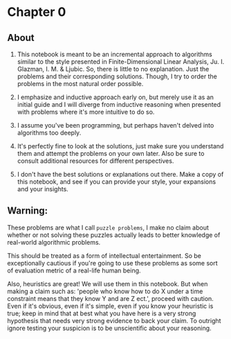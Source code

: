 # Chapter 0

## About

1. This notebook is meant to be an incremental approach to algorithms similar to the style presented in Finite-Dimensional Linear Analysis, Ju. I. Glazman, I. M. & Ljubic. So, there is little to no explanation. Just the problems and their corresponding solutions. Though, I try to order the problems in the most natural order possible.

2. I emphasize and inductive approach early on, but merely use it as an initial guide and I will diverge from inductive reasoning when presented with problems where it's more intuitive to do so. 

3. I assume you've been programming, but perhaps haven't delved into algorithms too deeply.

4. It's perfectly fine to look at the solutions, just make sure you understand them and attempt the problems on your own later. Also be sure to consult additional resources for different perspectives.

5. I don't have the best solutions or explanations out there. Make a copy of this notebook, and see if you can provide your style, your expansions and your insights.

## Warning: 

These problems are what I call `puzzle problems`, I make no claim about whether or not solving these puzzles actually leads to better knowledge of real-world algorithmic problems.

This should be treated as a form of intellectual entertainment. So be exceptionally cautious if you're going to use these problems as some sort of evaluation metric of a real-life human being.

Also, heuristics are great! We will use them in this notebook. But when making a claim such as: 'people who know how to do X under a time constraint means that they know Y and are Z ect.', proceed
with caution. Even if it's obvious, even if it's simple, even if you know your heuristic is true; keep in mind that at best what you have here is a very strong hypothesis that needs very strong
evidence to back your claim. To outright ignore testing your suspicion is to be unscientific about your reasoning.
